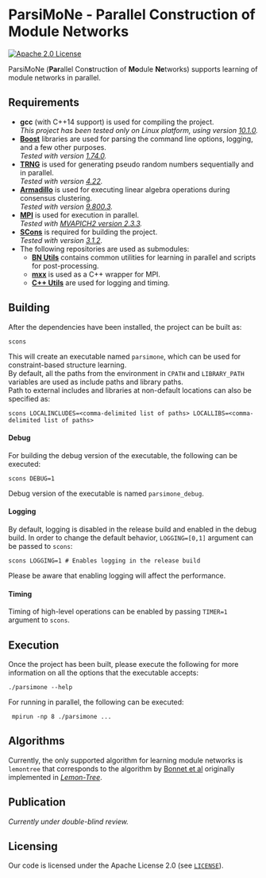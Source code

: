 # ParsiMoNe - Parallel Construction of Module Networks
[![Apache 2.0 License](https://img.shields.io/badge/license-Apache%20v2.0-blue.svg)](LICENSE)

ParsiMoNe (**Par**allel Con**s**truct**i**on of **Mo**dule **Ne**tworks) supports learning of module networks in parallel.

## Requirements
* **gcc** (with C++14 support) is used for compiling the project.  
_This project has been tested only on Linux platform, using version [10.1.0](https://gcc.gnu.org/gcc-10/changes.html)._
* **[Boost](http://boost.org/)** libraries are used for parsing the command line options, logging, and a few other purposes.  
_Tested with version [1.74.0](https://www.boost.org/users/history/version_1_74_0.html)._
* **[TRNG](https://www.numbercrunch.de/trng/)** is used for generating pseudo random numbers sequentially and in parallel.  
_Tested with version [4.22](https://github.com/rabauke/trng4/releases/tag/v4.22)._
* **[Armadillo](http://arma.sourceforge.net/)** is used for executing linear algebra operations during consensus clustering.  
_Tested with version [9.800.3](http://sourceforge.net/projects/arma/files/armadillo-9.800.3.tar.xz)._
* **[MPI](https://www.mpi-forum.org/docs/mpi-3.1/mpi31-report/mpi31-report.htm)** is used for execution in parallel.  
_Tested with [MVAPICH2 version 2.3.3](http://mvapich.cse.ohio-state.edu/static/media/mvapich/mvapich2-2.3.3-userguide.html)._
* **[SCons](http://scons.org/)** is required for building the project.  
_Tested with version [3.1.2](https://scons.org/doc/3.1.2/HTML/scons-user.html)._
* The following repositories are used as submodules:
  * **[BN Utils](https://github.com/asrivast28/bn-utils)** contains common utilities for learning in parallel and scripts for post-processing.  
  * **[mxx](https://gitlab.com/patflick/mxx)** is used as a C++ wrapper for MPI.  
  * **[C++ Utils](https://github.com/asrivast28/cpp-utils)** are used for logging and timing.  

## Building
After the dependencies have been installed, the project can be built as:  
<pre><code>scons
</code></pre>  
This will create an executable named `parsimone`, which can be used for constraint-based structure learning.  
By default, all the paths from the environment in `CPATH` and `LIBRARY_PATH` variables are used as include paths and library paths.  
Path to external includes and libraries at non-default locations can also be specified as:  
<pre><code>scons LOCALINCLUDES=&lt;comma-delimited list of paths&gt; LOCALLIBS=&lt;comma-delimited list of paths&gt;
</code></pre>

#### Debug
For building the debug version of the executable, the following can be executed:
<pre><code>scons DEBUG=1
</code></pre>  
Debug version of the executable is named `parsimone_debug`.

#### Logging
By default, logging is disabled in the release build and enabled in the debug build.
In order to change the default behavior, `LOGGING=[0,1]` argument can be passed to `scons`:  
<pre><code>scons LOGGING=1 # Enables logging in the release build
</code></pre>
Please be aware that enabling logging will affect the performance.

#### Timing
Timing of high-level operations can be enabled by passing `TIMER=1` argument to `scons`.

## Execution
Once the project has been built, please execute the following for more information on all the options that the executable accepts:
<pre><code>./parsimone --help
</code></pre>
For running in parallel, the following can be executed:
<pre><code> mpirun -np 8 ./parsimone ...
</code></pre>  

## Algorithms
Currently, the only supported algorithm for learning module networks is `lemontree` that corresponds to the algorithm by [Bonnet et al](https://journals.plos.org/ploscompbiol/article?id=10.1371/journal.pcbi.1003983) originally implemented in [_Lemon-Tree_](https://github.com/erbon7/lemon-tree).

## Publication
_Currently under double-blind review._

## Licensing
Our code is licensed under the Apache License 2.0 (see [`LICENSE`](LICENSE)).

